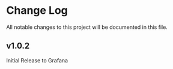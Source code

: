 # Change Log

All notable changes to this project will be documented in this file.

## v1.0.2

Initial Release to Grafana
